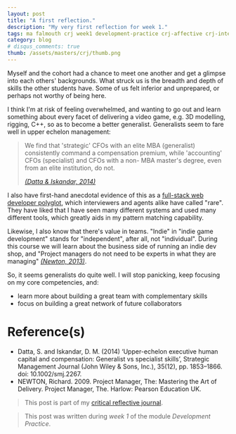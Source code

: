 ```yaml
---
layout: post
title: "A first reflection."
description: "My very first reflection for week 1."
tags: ma falmouth crj week1 development-practice crj-affective crj-interpersonal crj-cognitive
category: blog
# disqus_comments: true
thumb: /assets/masters/crj/thumb.png
---
```


Myself and the cohort had a chance to meet one another and get a glimpse into each others' backgrounds. What struck us is the breadth and depth of skills the other students have. Some of us felt inferior and unprepared, or perhaps not worthy of being here.

I think I'm at risk of feeling overwhelmed, and wanting to go out and learn something about every facet of delivering a video game, e.g. 3D modelling, rigging, C++, so as to become a better generalist. Generalists seem to fare well in upper echelon management:

> We find that 'strategic' CFOs with an elite MBA (generalist) consistently command a compensation premium, while 'accounting' CFOs (specialist) and CFOs with a non- MBA master's degree, even from an elite institution, do not.
>
> [*(Datta & Iskandar, 2014)*](http://web.a.ebscohost.com.ezproxy.falmouth.ac.uk/ehost/detail/detail?vid=0&sid=0613cab1-681e-43c8-94eb-5b9572c5d2f1%40sessionmgr4007&bdata=JnNpdGU9ZWhvc3QtbGl2ZQ%3d%3d#AN=99076749&db=bsu)

I also have first-hand anecdotal evidence of this as a [full-stack web developer polyglot](https://uys.io/cv/), which interviewers and agents alike have called "rare". They have liked that I have seen many different systems and used many different tools, which greatly aids in my pattern matching capability.

Likewise, I also know that there's value in teams. "Indie" in "indie game development" stands for "independent", after all, not "individual". During this course we will learn about the business side of running an indie dev shop, and "Project managers do not need to be experts in what they are managing" [*(Newton, 2013)*](http://ebookcentral.proquest.com/lib/falmouth-ebooks/detail.action?docID=5185722).

So, it seems generalists do quite well. I will stop panicking, keep focusing on my core competencies, and:
- learn more about building a great team with complementary skills
- focus on building a great network of future collaborators

# Reference(s)

- Datta, S. and Iskandar, D. M. (2014) ‘Upper-echelon executive human capital and compensation: Generalist vs specialist skills’, Strategic Management Journal (John Wiley & Sons, Inc.), 35(12), pp. 1853–1866. doi: 10.1002/smj.2267.
- NEWTON, Richard. 2009. Project Manager, The: Mastering the Art of Delivery. Project Manager, The. Harlow: Pearson Education UK.



> This post is part of my [critical reflective journal](/tags#crj).

> This post was written during _week 1_ of the module _Development Practice_.
